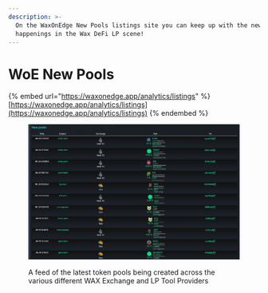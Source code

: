 ```yaml
---
description: >-
  On the WaxOnEdge New Pools listings site you can keep up with the newest
  happenings in the Wax DeFi LP scene!
---
```


# WoE New Pools

{% embed url="https://waxonedge.app/analytics/listings" %}
[https://waxonedge.app/analytics/listings](https://waxonedge.app/analytics/listings)
{% endembed %}

<figure><img src="../../../.gitbook/assets/image (67).png" alt=""><figcaption><p>A feed of the latest token pools being created across the various different WAX Exchange and LP Tool Providers</p></figcaption></figure>
